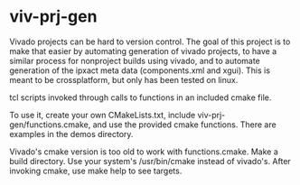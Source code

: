 # viv-prj-gen

Vivado projects can be hard to version control.  The goal of this project is to make that easier by automating generation of vivado projects, to have a similar process for nonproject builds using vivado, and to automate generation of the ipxact meta data (components.xml and xgui).  This is meant to be crossplatform, but only has been tested on linux.

tcl scripts invoked through calls to functions in an included cmake file.

To use it, create your own CMakeLists.txt, include viv-prj-gen/functions.cmake, and use the provided cmake functions.  There are examples in the demos directory.

Vivado's cmake version is too old to work with functions.cmake.  Make a build directory. Use your system's /usr/bin/cmake instead of vivado's.  After invoking cmake, use make help to see targets.